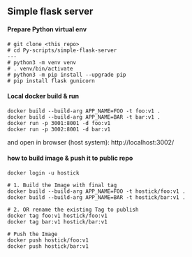 ## Simple flask server


#### Prepare Python virtual env

```
# git clone <this repo>
# cd Py-scripts/simple-flask-server
---
# python3 -m venv venv
# . venv/bin/activate
# python3 -m pip install --upgrade pip
# pip install flask gunicorn
```


#### Local docker build & run

```
docker build --build-arg APP_NAME=FOO -t foo:v1 .
docker build --build-arg APP_NAME=BAR -t bar:v1 .
docker run -p 3001:8001 -d foo:v1
docker run -p 3002:8001 -d bar:v1
```

and open in browser (host system): http://localhost:3002/


#### how to build image & push it to public repo
```
docker login -u hostick

# 1. Build the Image with final tag
docker build --build-arg APP_NAME=FOO -t hostick/foo:v1 .
docker build --build-arg APP_NAME=BAR -t hostick/bar:v1 .

# 2. OR rename the existing Tag to publish
docker tag foo:v1 hostick/foo:v1
docker tag bar:v1 hostick/bar:v1

# Push the Image
docker push hostick/foo:v1
docker push hostick/bar:v1

```


